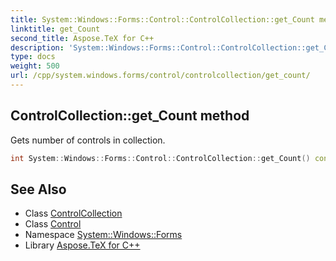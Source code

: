 ```yaml
---
title: System::Windows::Forms::Control::ControlCollection::get_Count method
linktitle: get_Count
second_title: Aspose.TeX for C++
description: 'System::Windows::Forms::Control::ControlCollection::get_Count method. Gets number of controls in collection in C++.'
type: docs
weight: 500
url: /cpp/system.windows.forms/control/controlcollection/get_count/
---
```

## ControlCollection::get_Count method


Gets number of controls in collection.

```cpp
int System::Windows::Forms::Control::ControlCollection::get_Count() const override
```

## See Also

* Class [ControlCollection](../)
* Class [Control](../../)
* Namespace [System::Windows::Forms](../../../)
* Library [Aspose.TeX for C++](../../../../)
